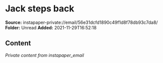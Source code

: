 # Jack steps back

**Source:** instapaper-private://email/56e31dcfd1890c49f1d8f78db93c7da8/
**Folder:** Unread
**Added:** 2021-11-29T16:52:18




## Content
*Private content from instapaper_email*
